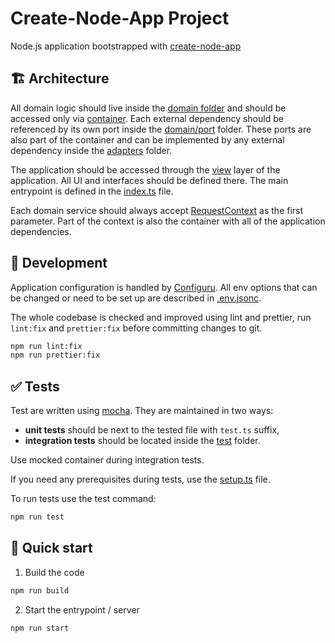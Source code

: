# Create-Node-App Project

Node.js application bootstrapped with [create-node-app](https://github.com/AckeeCZ/create-node-app)

## 🏗️ Architecture

All domain logic should live inside the [domain folder](src/domain) and should be accessed only via [container](src/container.ts). Each external dependency should be referenced by its own port inside the [domain/port](src/domain/ports) folder. These ports are also part of the container and can be implemented by any external dependency inside the [adapters](src/adapters/) folder.

The application should be accessed through the [view](src/view/) layer of the application. All UI and interfaces should be defined there. The main entrypoint is defined in the [index.ts](src/index.ts) file.

Each domain service should always accept [RequestContext](src/context.ts) as the first parameter. Part of the context is also the container with all of the application dependencies.

## 👷 Development

Application configuration is handled by [Configuru](https://github.com/AckeeCZ/configuru). All env options that can be changed or need to be set up are described in [.env.jsonc](.env.jsonc).

The whole codebase is checked and improved using lint and prettier, run `lint:fix` and `prettier:fix` before committing changes to git.

```bash
npm run lint:fix
npm run prettier:fix
```

## ✅ Tests

Test are written using [mocha](https://github.com/mochajs/mocha). They are maintained in two ways:

- **unit tests** should be next to the tested file with `test.ts` suffix,
- **integration tests** should be located inside the [test](src/test/) folder.

Use mocked container during integration tests.

If you need any prerequisites during tests, use the [setup.ts](src/test/setup.ts) file.

To run tests use the test command:

```bash
npm run test
```

## 🚀 Quick start

1. Build the code

```bash
npm run build
```

2. Start the entrypoint / server

```bash
npm run start
```
